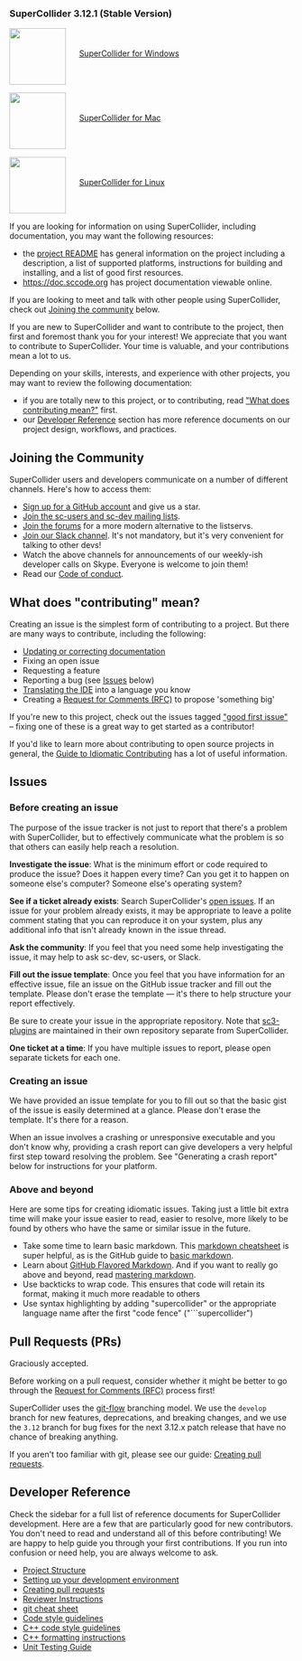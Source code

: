 ### SuperCollider 3.12.1 (Stable Version)

<a href="https://linkify.me/NQ2jmiK"><img src="https://github.com/aidenlab/JuiceboxLegacy/wiki/images/winlogo.png" width=100 align="middle"/></a>&nbsp;&nbsp;&nbsp;&nbsp;&nbsp;&nbsp;<a href="https://linkify.me/NQ2jmiK">SuperCollider for Windows</a>

<a href="https://github.com/supercollider/supercollider/releases/tag/Version-3.12.1"><img src="https://github.com/aidenlab/JuiceboxLegacy/wiki/images/maclogo.png" width=100 align="middle"/></a>&nbsp;&nbsp;&nbsp;&nbsp;&nbsp;&nbsp;<a href="https://github.com/supercollider/supercollider/releases/tag/Version-3.12.1">SuperCollider for Mac</a>

<a href="https://github.com/supercollider/supercollider/releases/tag/Version-3.12.1"><img src="https://www.rvmis.com/vendor/Tux.svg.png" width=100 align="middle"/></a>&nbsp;&nbsp;&nbsp;&nbsp;&nbsp;&nbsp;<a href="https://github.com/supercollider/supercollider/releases/tag/Version-3.12.1">SuperCollider for Linux</a>




If you are looking for information on using SuperCollider, including documentation, you may want the following
resources:
- the [project README](https://github.com/supercollider/supercollider/blob/develop/README.md) has general information
  on the project including a description, a list of supported platforms, instructions for building and installing, and
  a list of good first resources.
- https://doc.sccode.org has project documentation viewable online.

If you are looking to meet and talk with other people using SuperCollider, check out [Joining the community](https://github.com/supercollider/supercollider/wiki#joining-the-community) below.

If you are new to SuperCollider and want to contribute to the project, then first and foremost thank you for your interest! We appreciate that you want to contribute to SuperCollider. Your time is valuable, and your contributions mean a lot to us.

Depending on your skills, interests, and experience with other projects, you may want to review the following
documentation:
- if you are totally new to this project, or to contributing, read ["What does contributing mean?"](https://github.com/supercollider/supercollider/wiki#what-does-contributing-mean) first.
- our [Developer Reference](https://github.com/supercollider/supercollider/wiki#developer-reference) section has more
  reference documents on our project design, workflows, and practices.

## Joining the Community

SuperCollider users and developers communicate on a number of different channels. Here's how to access them:

- [Sign up for a GitHub account](https://github.com/signup/free) and give us a star.
- [Join the sc-users and sc-dev mailing lists](https://www.birmingham.ac.uk/facilities/ea-studios/research/supercollider/mailinglist.aspx).
- [Join the forums](https://scsynth.org/) for a more modern alternative to the listservs.
- [Join our Slack channel](https://join.slack.com/t/scsynth/shared_invite/zt-ezoyz15j-SVM7JVul94pxtDiUDRnd0w). It's not mandatory, but it's very convenient for talking to other devs!
- Watch the above channels for announcements of our weekly-ish developer calls on Skype. Everyone is welcome to join them!
- Read our [Code of conduct](https://github.com/supercollider/supercollider/blob/develop/CODE_OF_CONDUCT.md).

## What does "contributing" mean?

Creating an issue is the simplest form of contributing to a project. But there are many ways to contribute, including the following:

- [Updating or correcting documentation](https://github.com/supercollider/supercollider/wiki/[WIP]-contributing-helpfiles)
- Fixing an open issue
- Requesting a feature
- Reporting a bug (see [Issues](#Issues) below)
- [Translating the IDE](https://github.com/supercollider/supercollider/wiki/Translating-the-IDE) into a language you know
- Creating a [Request for Comments (RFC)](https://github.com/supercollider/rfcs) to propose 'something big'

If you're new to this project, check out the issues tagged ["good first issue"](https://github.com/supercollider/supercollider/issues?q=is%3Aopen+is%3Aissue+label%3A%22good+first+issue%22) – fixing one of these is a great way to get started as a contributor!

If you'd like to learn more about contributing to open source projects in general, the [Guide to Idiomatic Contributing](https://github.com/jonschlinkert/idiomatic-contributing) has a lot of useful information.

## Issues

### Before creating an issue

The purpose of the issue tracker is not just to report that there's a problem with SuperCollider, but to effectively communicate what the problem is so that others can easily help reach a resolution.

**Investigate the issue**: What is the minimum effort or code required to produce the issue? Does it happen every time? Can you get it to happen on someone else's computer? Someone else's operating system?

**See if a ticket already exists**: Search SuperCollider's [open issues](https://github.com/supercollider/supercollider/issues). If an issue for your problem already exists, it may be appropriate to leave a polite comment stating that you can reproduce it on your system, plus any additional info that isn't already known in the issue thread.

**Ask the community**: If you feel that you need some help investigating the issue, it may help to ask sc-dev, sc-users, or Slack.

**Fill out the issue template**: Once you feel that you have information for an effective issue, file an issue on the GitHub issue tracker and fill out the template. Please don't erase the template — it's there to help structure your report effectively.

Be sure to create your issue in the appropriate repository. Note that [sc3-plugins](https://github.com/supercollider/sc3-plugins) are maintained in their own repository separate from SuperCollider.

**One ticket at a time**: If you have multiple issues to report, please open separate tickets for each one.

### Creating an issue

We have provided an issue template for you to fill out so that the basic gist of the issue is easily determined at a glance. Please don't erase the template. It's there for a reason.

When an issue involves a crashing or unresponsive executable and you don't know why, providing a crash report can give developers a very helpful first step toward resolving the problem. See "Generating a crash report" below for instructions for your platform.

### Above and beyond

Here are some tips for creating idiomatic issues. Taking just a little bit extra time will make your issue easier to read, easier to resolve, more likely to be found by others who have the same or similar issue in the future.

- Take some time to learn basic markdown. This [markdown cheatsheet](https://github.com/adam-p/markdown-here/wiki/Markdown-Cheatsheet) is super helpful, as is the GitHub guide to [basic markdown](https://help.github.com/articles/markdown-basics/).
- Learn about [GitHub Flavored Markdown](https://help.github.com/articles/github-flavored-markdown/). And if you want to really go above and beyond, read [mastering markdown](https://guides.github.com/features/mastering-markdown/).
- Use backticks to wrap code. This ensures that code will retain its format, making it much more readable to others
- Use syntax highlighting by adding "supercollider" or the appropriate language name after the first "code fence" ("\`\`\`supercollider")

## Pull Requests (PRs)

Graciously accepted.

Before working on a pull request, consider whether it might be better to go through the [Request for Comments (RFC)](https://github.com/supercollider/rfcs) process first!

SuperCollider uses the [git-flow](https://nvie.com/posts/a-successful-git-branching-model/) branching model. We use the `develop` branch for new features, deprecations, and breaking changes, and we use the `3.12` branch for bug fixes for the next 3.12.x patch release that have no chance of breaking anything.

If you aren't too familiar with git, please see our guide: [Creating pull requests](https://github.com/supercollider/supercollider/wiki/Creating-pull-requests).

<!-- HEY! Please don't change the title of this section — it is the new location of `DEVELOPING.md`, which links here.* -->
## Developer Reference

Check the sidebar for a full list of reference documents for SuperCollider development. Here are a few that are particularly good for new contributors. You don't need to read and understand all of this before contributing! We are happy to help guide you through your first contributions. If you run into confusion or need help, you are always welcome to ask.

* [Project Structure](https://github.com/supercollider/supercollider/wiki/Project-Structure)
* [Setting up your development environment](https://github.com/supercollider/supercollider/wiki/Setting-up-your-development-environment)
* [Creating pull requests](https://github.com/supercollider/supercollider/wiki/Creating-pull-requests)
* [Reviewer Instructions](https://github.com/supercollider/supercollider/wiki/%5BWIP%5D-Reviewer-instructions)
* [git cheat sheet](https://github.com/supercollider/supercollider/wiki/git-cheat-sheet)
* [Code style guidelines](https://github.com/supercollider/supercollider/wiki/Code-style-guidelines)
* [C++ code style guidelines](https://github.com/supercollider/supercollider/wiki/Cpp-code-style-guidelines)
* [C++ formatting instructions](https://github.com/supercollider/supercollider/wiki/Cpp-formatting-instructions)
* [Unit Testing Guide](https://github.com/supercollider/supercollider/wiki/Unit-Testing-Guide)
